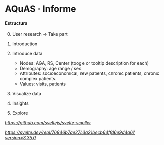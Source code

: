 # AQuAS · Informe



#### Estructura

0. User research -> Take part

1. Introduction
2. Introduce data
   - Nodes: AGA, RS, Center (toogle or tooltip description for each)
   - Demography: age range / sex
   - Attributes: socioeconomical, new patients, chronic patients, chronic complex patients. 
   - Values: visits, patients
3. Visualize data
4. Insights
5. Explore



*https://github.com/sveltejs/svelte-scroller*



*https://svelte.dev/repl/76846b7ae27b3a21becb64ffd6e9d4a6?version=3.35.0*
